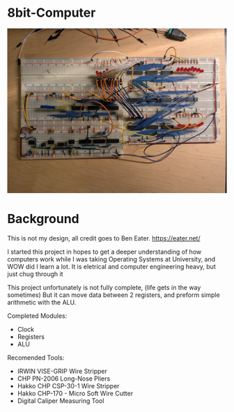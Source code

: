 # 8bit-Computer
![alt text](assets/1000002680.jpg)

# Background

This is not my design, all credit goes to Ben Eater. https://eater.net/

I started this project in hopes to get a deeper understanding of how computers work while I was taking Operating Systems at University, and WOW did I learn a lot.
It is eletrical and computer engineering heavy, but just chug through it

This project unfortunately is not fully complete, (life gets in the way sometimes) But it can move data between 2 registers, and preform simple arithmetic with the ALU.


Completed Modules:
- Clock
- Registers
- ALU

Recomended Tools:
- IRWIN VISE-GRIP Wire Stripper
- CHP PN-2006 Long-Nose Pliers
- Hakko CHP CSP-30-1 Wire Stripper
- Hakko CHP-170 - Micro Soft Wire Cutter
- Digital Caliper Measuring Tool
